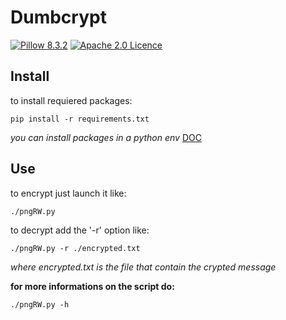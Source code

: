 Dumbcrypt
===
[![Pillow 8.3.2](https://img.shields.io/badge/pillow-8.3.2-orange)](https://pypi.org/project/Pillow)        [![Apache 2.0 Licence](https://img.shields.io/hexpm/l/plug.svg)](LICENSE)

## Install

to install requiered packages:
```
pip install -r requirements.txt
```
*you can install packages in a python env*
[DOC](https://docs.python.org/3/library/venv.html)

## Use

to encrypt just launch it like:
```
./pngRW.py
```
to decrypt add the '-r' option like:
```
./pngRW.py -r ./encrypted.txt
```
*where encrypted.txt is the file that contain the crypted message*

**for more informations on the script do:**
```
./pngRW.py -h
```